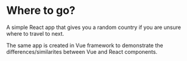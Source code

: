 # Where to go?
 A simple React app that gives you a random country if you are unsure where to travel to next. 
 
 The same app is created in Vue framework to demonstrate the differences/similarites between Vue and React components.

 